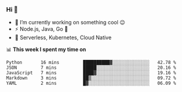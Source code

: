 ### Hi 👋

<!--
**nodejh/nodejh** is a ✨ _special_ ✨ repository because its `README.md` (this file) appears on your GitHub profile.

Here are some ideas to get you started:

- 🔭 I’m currently working on ...
- 🌱 I’m currently learning ...
- 👯 I’m looking to collaborate on ...
- 🤔 I’m looking for help with ...
- 💬 Ask me about ...
- 📫 How to reach me: ...
- 😄 Pronouns: ...
- ⚡ Fun fact: ...
-->

- 🔭 I’m currently working on something cool :wink:
- ⚡ Node.js, Java, Go :thought_balloon:
- 🤖 Serverless, Kubernetes, Cloud Native

📊 **This week I spent my time on**

<!--START_SECTION:waka-->
```text
Python       16 mins         ██████████▓░░░░░░░░░░░░░░   42.78 % 
JSON         7 mins          █████░░░░░░░░░░░░░░░░░░░░   20.16 % 
JavaScript   7 mins          ████▓░░░░░░░░░░░░░░░░░░░░   19.16 % 
Markdown     3 mins          ██▒░░░░░░░░░░░░░░░░░░░░░░   09.72 % 
YAML         2 mins          █▓░░░░░░░░░░░░░░░░░░░░░░░   06.09 % 
```
<!--END_SECTION:waka-->


<!--
:traffic_light: **Visitors**

![visitors](https://visitor-badge.glitch.me/badge?page_id=nodejh.nodejh)
-->
